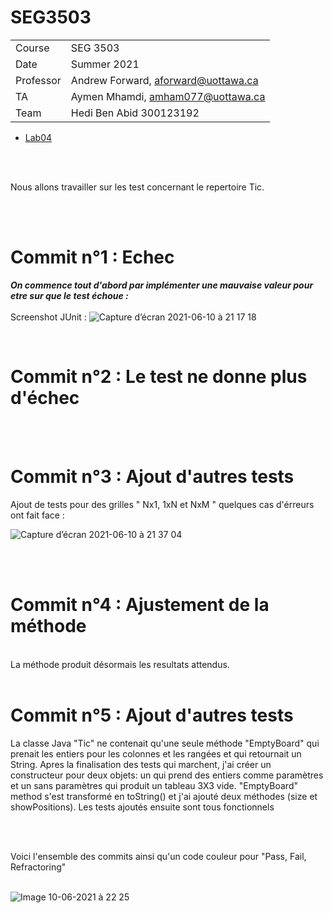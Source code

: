 # SEG3503

|  |  |
| --- | --- |
| Course | SEG 3503 |
| Date | Summer 2021 |
| Professor | Andrew Forward, aforward@uottawa.ca |
| TA | Aymen Mhamdi, amham077@uottawa.ca |
| Team | Hedi Ben Abid 300123192 |

* [Lab04](Lab04)
<br />
<br />

Nous allons travailler sur les test concernant le repertoire Tic.

<br />
<br />

# Commit n°1 : Echec

***On commence tout d'abord par implémenter une mauvaise valeur pour etre sur que le test échoue  :*** 
<br />
<br />
Screenshot JUnit : ![Capture d’écran 2021-06-10 à 21 17 18](https://user-images.githubusercontent.com/55165009/121591359-500a6980-ca31-11eb-9c5a-98f9fdaeb2c4.png)

<br />

# Commit n°2 : Le test ne donne plus d'échec


<br />
<br />
       
# Commit n°3 : Ajout d'autres tests

Ajout de tests pour des grilles " Nx1, 1xN et NxM " quelques cas d'érreurs ont fait face :

![Capture d’écran 2021-06-10 à 21 37 04](https://user-images.githubusercontent.com/55165009/121593582-066f4e00-ca34-11eb-8593-c5224652d249.png)

<br />
<br />

# Commit n°4 : Ajustement de la méthode
<br />
La méthode produit désormais les resultats attendus. 
<br />
<br />


# Commit n°5 : Ajout d'autres tests 

La classe Java "Tic" ne contenait qu'une seule méthode "EmptyBoard" qui prenait les entiers pour les colonnes et les rangées et qui retournait un String.
Apres la finalisation des tests qui marchent, j'ai créer un constructeur pour deux objets: un qui prend des entiers comme paramètres et un sans paramètres qui produit 
un tableau 3X3 vide.
"EmptyBoard" method s'est transformé en toString() et j'ai ajouté deux méthodes (size et showPositions). Les tests ajoutés ensuite sont tous fonctionnels 

<br />
<br />

Voici l'ensemble des commits ainsi qu'un code couleur pour "Pass, Fail, Refractoring"
<br />
<br />

![Image 10-06-2021 à 22 25](https://user-images.githubusercontent.com/55165009/121599975-b85e4880-ca3b-11eb-994a-f395a2625480.JPG)



